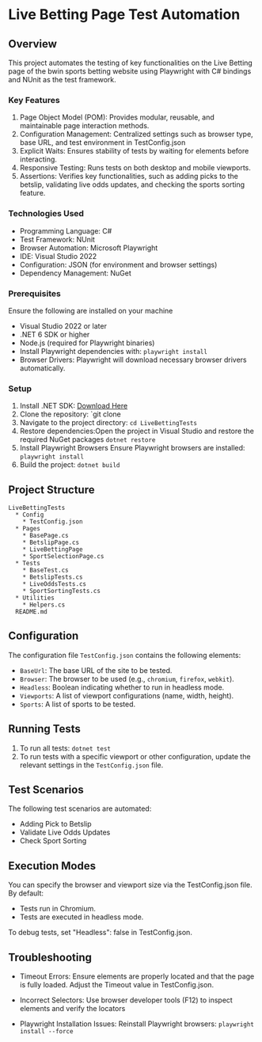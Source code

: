 ﻿# Live Betting Page Test Automation

## Overview
This project automates the testing of key functionalities on the Live Betting page of the bwin sports betting website using Playwright with C# bindings and NUnit as the test framework.

### Key Features
1. Page Object Model (POM): Provides modular, reusable, and maintainable page interaction methods.
2. Configuration Management: Centralized  settings such as browser type, base URL, and test environment in TestConfig.json
3. Explicit Waits: Ensures stability of tests by waiting for elements before interacting.
4. Responsive Testing: Runs tests on both desktop and mobile viewports.
4. Assertions: Verifies key functionalities, such as adding picks to the betslip, validating live odds updates, and checking the sports sorting feature.

### Technologies Used
* Programming Language: C#
* Test Framework: NUnit
* Browser Automation: Microsoft Playwright
* IDE: Visual Studio 2022
* Configuration: JSON (for environment and browser settings)
* Dependency Management: NuGet

### Prerequisites
Ensure the following are installed on your machine

* Visual Studio 2022 or later
* .NET 6 SDK or higher
* Node.js (required for Playwright binaries)
* Install Playwright dependencies with: 
    `playwright install`
* Browser Drivers: Playwright will download necessary browser drivers automatically.

### Setup
1. Install .NET SDK: [Download Here](https://dotnet.microsoft.com/download)
2.  Clone the repository: `git clone <repository-url>
3. Navigate to the project directory: `cd LiveBettingTests`
4. Restore dependencies:Open the project in Visual Studio and restore the required NuGet packages `dotnet restore`
5. Install Playwright Browsers Ensure Playwright browsers are installed: `playwright install`
6. Build the project: `dotnet build`

## Project Structure
   
    LiveBettingTests
      * Config
        * TestConfig.json
      * Pages
        * BasePage.cs
        * BetslipPage.cs
        * LiveBettingPage
        * SportSelectionPage.cs
      * Tests
        * BaseTest.cs
        * BetslipTests.cs
        * LiveOddsTests.cs
        * SportSortingTests.cs
      * Utilities
        * Helpers.cs
      README.md

## Configuration
  The configuration file `TestConfig.json` contains the following elements:
 - `BaseUrl`: The base URL of the site to be tested.
 - `Browser`: The browser to be used (e.g., `chromium`, `firefox`, `webkit`).
 - `Headless`: Boolean indicating whether to run in headless mode.
 - `Viewports`: A list of viewport configurations (name, width, height).
 - `Sports`: A list of sports to be tested.

## Running Tests
 1. To run all tests: `dotnet test`
 2. To run tests with a specific viewport or other configuration, update the relevant settings in the `TestConfig.json` file.

## Test Scenarios

The following test scenarios are automated:
- Adding Pick to Betslip
- Validate Live Odds Updates
- Check Sport Sorting

## Execution Modes

You can specify the browser and viewport size via the TestConfig.json file. By default:
* Tests run in Chromium.
* Tests are executed in headless mode.

To debug tests, set "Headless": false in TestConfig.json.

## Troubleshooting

* Timeout Errors:
Ensure elements are properly located and that the page is fully loaded. Adjust the Timeout value in TestConfig.json.

* Incorrect Selectors:
Use browser developer tools (F12) to inspect elements and verify the locators

* Playwright Installation Issues:
Reinstall Playwright browsers: `playwright install --force`











